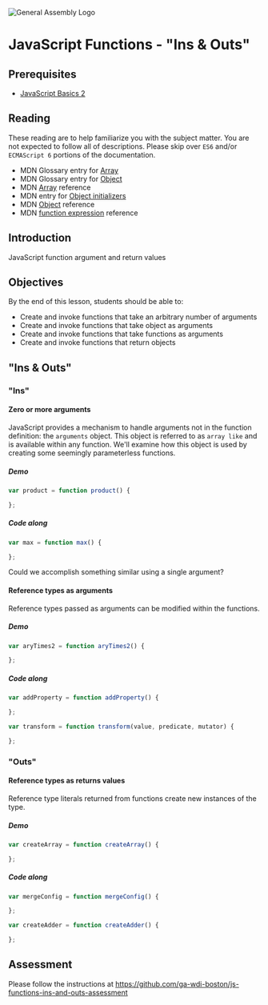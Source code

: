 ![General Assembly Logo](http://i.imgur.com/ke8USTq.png)

# JavaScript Functions - "Ins & Outs"

## Prerequisites

- [JavaScript Basics 2](https://github.com/ga-wdi-boston/js-basics-2)

## Reading

These reading are to help familiarize you with the subject matter.  You are not expected to follow all of descriptions. Please skip over `ES6` and/or `ECMAScript 6` portions of the documentation.

- MDN Glossary entry for
 [Array](https://developer.mozilla.org/en-US/docs/Glossary/array)
- MDN Glossary entry for [Object](https://developer.mozilla.org/en-US/docs/Glossary/Object)
- MDN [Array](https://developer.mozilla.org/en-US/docs/Web/JavaScript/Reference/Global_Objects/Array) reference
- MDN entry for [Object initializers](https://developer.mozilla.org/en-US/docs/Web/JavaScript/Reference/Operators/Object_initializer)
- MDN [Object](https://developer.mozilla.org/en-US/docs/Web/JavaScript/Reference/Global_Objects/Object) reference
- MDN [function expression](https://developer.mozilla.org/en-US/docs/Web/JavaScript/Reference/Operators/function) reference

## Introduction

JavaScript function argument and return values

## Objectives

By the end of this lesson, students should be able to:

- Create and invoke functions that take an arbitrary number of arguments
- Create and invoke functions that take object as arguments
- Create and invoke functions that take functions as arguments
- Create and invoke functions that return objects

## "Ins & Outs"

### "Ins"

#### Zero or more arguments

JavaScript provides a mechanism to handle arguments not in the function definition: the `arguments` object.  This object is referred to as `array like` and is available within any function.  We'll examine how this object is used by creating some seemingly parameterless functions.


##### Demo

```js
var product = function product() {

};
```

##### Code along

```js
var max = function max() {

};
```

Could we accomplish something similar using a single argument?

#### Reference types as arguments

Reference types passed as arguments can be modified within the functions.

##### Demo

```js
var aryTimes2 = function aryTimes2() {

};
```

##### Code along

```js
var addProperty = function addProperty() {

};

var transform = function transform(value, predicate, mutator) {

};
```

### "Outs"

#### Reference types as returns values

Reference type literals returned from functions create new instances of the type.

##### Demo

```js
var createArray = function createArray() {

};
```

##### Code along

```js
var mergeConfig = function mergeConfig() {

};

var createAdder = function createAdder() {

};
```

## Assessment

Please follow the instructions at https://github.com/ga-wdi-boston/js-functions-ins-and-outs-assessment
